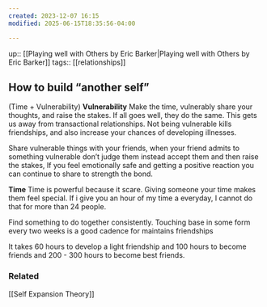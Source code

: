 ```yaml
---
created: 2023-12-07 16:15
modified: 2025-06-15T18:35:56-04:00

---
```

up::  [[Playing well with Others by Eric Barker|Playing well with Others by Eric Barker]]
tags:: [[relationships]]
## How to build “another self”

(Time + Vulnerability)
**Vulnerability**
Make the time, vulnerably share your thoughts, and raise the stakes. If all goes well, they do the same. This gets us away from transactional relationships.
Not being vulnerable kills friendships, and also increase your chances of developing illnesses.

Share vulnerable things with your friends, when your friend admits to something vulnerable don’t judge them instead accept them and then raise the stakes, If you feel emotionally safe and getting a positive reaction you can continue to share to strength the bond.

**Time**
Time is powerful because it scare. Giving someone your time makes them feel special. If i give you an hour of my time a everyday, I cannot do that for more than 24 people.

Find something to do together consistently. Touching base in some form every two weeks is a good cadence for maintains friendships

It takes 60 hours to develop a light friendship and 100 hours to become friends and 200 - 300 hours to become best friends.
### Related
[[Self Expansion Theory]]
